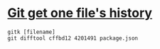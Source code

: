 # [Git get one file's history](https://stackoverflow.com/a/1321962)


```shell
gitk [filename]
git difftool cffbd12 4201491 package.json
```
